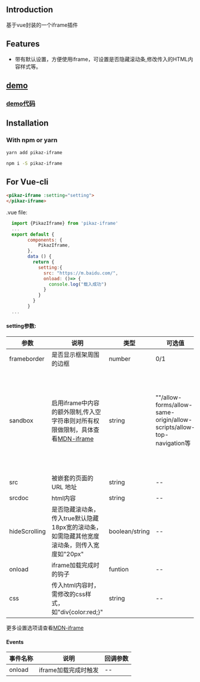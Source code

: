 <!--
 * @Author: zouzheng
 * @Date: 2020-06-01 14:05:47
 * @LastEditors: zouzheng
 * @LastEditTime: 2020-06-05 13:56:58
 * @Description: 这是XXX组件（页面）
--> 
## Introduction

基于vue封装的一个iframe插件

## Features

* 带有默认设置，方便使用iframe，可设置是否隐藏滚动条,修改传入的HTML内容样式等。

## [demo](https://pikaz-18.github.io/pikaz-iframe/example/index.html)

### [demo代码](https://github.com/pikaz-18/pikaz-iframe/tree/master/src/example/components)

## Installation

### With npm or yarn 

```bash
yarn add pikaz-iframe

npm i -S pikaz-iframe
```

## For Vue-cli
``` html
<pikaz-iframe :setting="setting">
</pikaz-iframe>
```
.vue file:
``` js
  import {PikazIframe} from 'pikaz-iframe'
  ...
  export default {
        components: {
            PikazIframe,
        },
        data () {
          return {
            setting:{
              src: "https://m.baidu.com/",
              onload: ()=> {
                console.log("载入成功")
              }
            }
          }
        }
  ...
```

#### setting参数:
参数|说明|类型|可选值|默认值
-|-|-|-|-
frameborder|是否显示框架周围的边框|number|0/1|0
sandbox|启用iframe中内容的额外限制,传入空字符串则对所有权限做限制，具体查看[MDN-iframe](https://developer.mozilla.org/zh-CN/docs/Web/HTML/Element/iframe)|string|""/allow-forms/allow-same-origin/allow-scripts/allow-top-navigation等|传入src时默认为"allow-same-origin allow-scripts"，传入srcdoc时默认为"allow-scripts"
src|被嵌套的页面的 URL 地址|string|--|--
srcdoc|html内容|string|--|--
hideScrolling|是否隐藏滚动条，传入true默认隐藏18px宽的滚动条，如需隐藏其他宽度滚动条，则传入宽度如"20px"|boolean/string|--|false
onload|iframe加载完成时的钩子|funtion|--|--
css|传入html内容时，需修改的css样式，如"div{color:red;}"|string|--|--
更多设置选项请查看[MDN-iframe](https://developer.mozilla.org/zh-CN/docs/Web/HTML/Element/iframe)

#### Events
事件名称|说明|回调参数
-|-|-
onload|iframe加载完成时触发|--